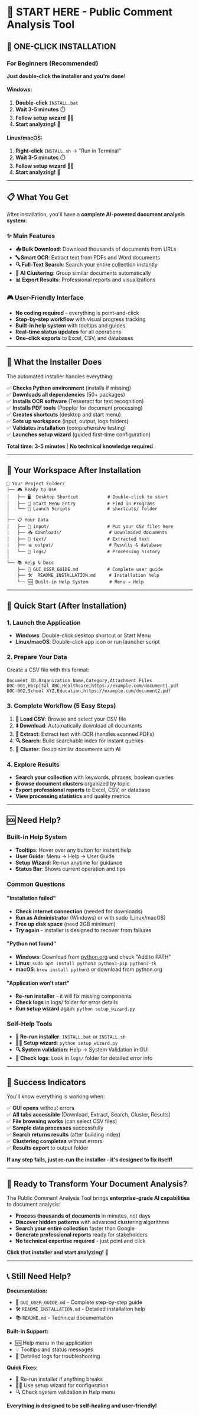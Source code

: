 # 🚀 **START HERE** - Public Comment Analysis Tool

## **🎯 ONE-CLICK INSTALLATION**

### **For Beginners (Recommended)**
**Just double-click the installer and you're done!**

#### **Windows:**
1. **Double-click** `INSTALL.bat`
2. **Wait 3-5 minutes** ⏱️
3. **Follow setup wizard** 🧙‍♂️
4. **Start analyzing!** 🎉

#### **Linux/macOS:**  
1. **Right-click** `INSTALL.sh` → "Run in Terminal"
2. **Wait 3-5 minutes** ⏱️
3. **Follow setup wizard** 🧙‍♂️
4. **Start analyzing!** 🎉

---

## **📋 What You Get**

After installation, you'll have a **complete AI-powered document analysis system**:

### **✨ Main Features**
- **📥 Bulk Download**: Download thousands of documents from URLs
- **🔤 Smart OCR**: Extract text from PDFs and Word documents  
- **🔍 Full-Text Search**: Search your entire collection instantly
- **🎯 AI Clustering**: Group similar documents automatically
- **📊 Export Results**: Professional reports and visualizations

### **🎮 User-Friendly Interface**
- **No coding required** - everything is point-and-click
- **Step-by-step workflow** with visual progress tracking
- **Built-in help system** with tooltips and guides
- **Real-time status updates** for all operations
- **One-click exports** to Excel, CSV, and databases

---

## **🔧 What the Installer Does**

The automated installer handles everything:

✅ **Checks Python environment** (installs if missing)  
✅ **Downloads all dependencies** (50+ packages)  
✅ **Installs OCR software** (Tesseract for text recognition)  
✅ **Installs PDF tools** (Poppler for document processing)  
✅ **Creates shortcuts** (desktop and start menu)  
✅ **Sets up workspace** (input, output, logs folders)  
✅ **Validates installation** (comprehensive testing)  
✅ **Launches setup wizard** (guided first-time configuration)  

**Total time: 3-5 minutes** | **No technical knowledge required**

---

## **📁 Your Workspace After Installation**

```
📂 Your Project Folder/
├── 🎮 Ready to Use
│   ├── 🖥️  Desktop Shortcut           # Double-click to start
│   ├── 📱 Start Menu Entry            # Find in Programs
│   └── 🚀 Launch Scripts              # shortcuts/ folder
│
├── 📋 Your Data
│   ├── 📄 input/                      # Put your CSV files here
│   ├── 📥 downloads/                  # Downloaded documents
│   ├── 📝 text/                       # Extracted text
│   ├── 📊 output/                     # Results & database
│   └── 📜 logs/                       # Processing history
│
└── 📚 Help & Docs
    ├── 📖 GUI_USER_GUIDE.md           # Complete user guide
    ├── 🛠️  README_INSTALLATION.md     # Installation help
    └── 🆘 Built-in Help System        # Menu → Help
```

---

## **🚀 Quick Start (After Installation)**

### **1. Launch the Application**
- **Windows**: Double-click desktop shortcut or Start Menu
- **Linux/macOS**: Double-click app icon or run launcher script

### **2. Prepare Your Data**
Create a CSV file with this format:
```csv
Document ID,Organization Name,Category,Attachment Files
DOC-001,Hospital ABC,Healthcare,https://example.com/document1.pdf
DOC-002,School XYZ,Education,https://example.com/document2.pdf
```

### **3. Complete Workflow (5 Easy Steps)**
1. **📁 Load CSV**: Browse and select your CSV file
2. **⬇️ Download**: Automatically download all documents
3. **📝 Extract**: Extract text with OCR (handles scanned PDFs)
4. **🔍 Search**: Build searchable index for instant queries
5. **🎯 Cluster**: Group similar documents with AI

### **4. Explore Results**
- **Search your collection** with keywords, phrases, boolean queries
- **Browse document clusters** organized by topic
- **Export professional reports** to Excel, CSV, or database
- **View processing statistics** and quality metrics

---

## **🆘 Need Help?**

### **Built-in Help System**
- **Tooltips**: Hover over any button for instant help
- **User Guide**: Menu → Help → User Guide  
- **Setup Wizard**: Re-run anytime for guidance
- **Status Bar**: Shows current operation and tips

### **Common Questions**

#### **"Installation failed"**
- **Check internet connection** (needed for downloads)
- **Run as Administrator** (Windows) or with sudo (Linux/macOS)
- **Free up disk space** (need 2GB minimum)
- **Try again** - installer is designed to recover from failures

#### **"Python not found"**
- **Windows**: Download from [python.org](https://python.org) and check "Add to PATH"
- **Linux**: `sudo apt install python3 python3-pip python3-tk`
- **macOS**: `brew install python3` or download from python.org

#### **"Application won't start"**
- **Re-run installer** - it will fix missing components
- **Check logs** in logs/ folder for error details
- **Run setup wizard** again: `python setup_wizard.py`

### **Self-Help Tools**
- **🔧 Re-run installer**: `INSTALL.bat` or `INSTALL.sh`
- **🧙‍♂️ Setup wizard**: `python setup_wizard.py`
- **🔍 System validation**: Help → System Validation in GUI
- **📜 Check logs**: Look in `logs/` folder for detailed error info

---

## **🎉 Success Indicators**

You'll know everything is working when:

✅ **GUI opens** without errors  
✅ **All tabs accessible** (Download, Extract, Search, Cluster, Results)  
✅ **File browsing works** (can select CSV files)  
✅ **Sample data processes** successfully  
✅ **Search returns results** (after building index)  
✅ **Clustering completes** without errors  
✅ **Results export** to output folder  

**If any step fails, just re-run the installer - it's designed to fix itself!**

---

## **🎯 Ready to Transform Your Document Analysis?**

The Public Comment Analysis Tool brings **enterprise-grade AI capabilities** to document analysis:

- **Process thousands of documents** in minutes, not days
- **Discover hidden patterns** with advanced clustering algorithms  
- **Search your entire collection** faster than Google
- **Generate professional reports** ready for stakeholders
- **No technical expertise required** - just point and click

**Click that installer and start analyzing! 🚀**

---

## **📞 Still Need Help?**

**Documentation:**
- 📖 `GUI_USER_GUIDE.md` - Complete step-by-step guide
- 🛠️ `README_INSTALLATION.md` - Detailed installation help  
- 📚 `README.md` - Technical documentation

**Built-in Support:**
- 🆘 Help menu in the application
- 💡 Tooltips and status messages
- 📜 Detailed logs for troubleshooting

**Quick Fixes:**
- 🔄 Re-run installer if anything breaks
- 🧙‍♂️ Use setup wizard for configuration
- 🔍 Check system validation in Help menu

**Everything is designed to be self-healing and user-friendly!**